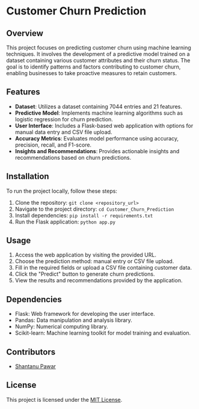 # Customer Churn Prediction

## Overview
This project focuses on predicting customer churn using machine learning techniques. It involves the development of a predictive model trained on a dataset containing various customer attributes and their churn status. The goal is to identify patterns and factors contributing to customer churn, enabling businesses to take proactive measures to retain customers.

## Features
- **Dataset**: Utilizes a dataset containing 7044 entries and 21 features.
- **Predictive Model**: Implements machine learning algorithms such as logistic regression for churn prediction.
- **User Interface**: Includes a Flask-based web application with options for manual data entry and CSV file upload.
- **Accuracy Metrics**: Evaluates model performance using accuracy, precision, recall, and F1-score.
- **Insights and Recommendations**: Provides actionable insights and recommendations based on churn predictions.

## Installation
To run the project locally, follow these steps:
1. Clone the repository: `git clone <repository_url>`
2. Navigate to the project directory: `cd Customer_Churn_Prediction`
3. Install dependencies: `pip install -r requirements.txt`
4. Run the Flask application: `python app.py`

## Usage
1. Access the web application by visiting the provided URL.
2. Choose the prediction method: manual entry or CSV file upload.
3. Fill in the required fields or upload a CSV file containing customer data.
4. Click the "Predict" button to generate churn predictions.
5. View the results and recommendations provided by the application.

## Dependencies
- Flask: Web framework for developing the user interface.
- Pandas: Data manipulation and analysis library.
- NumPy: Numerical computing library.
- Scikit-learn: Machine learning toolkit for model training and evaluation.

## Contributors
- [Shantanu Pawar](https://customer-churn-prediction-z2di.onrender.com/)

## License
This project is licensed under the [MIT License](LICENSE).
